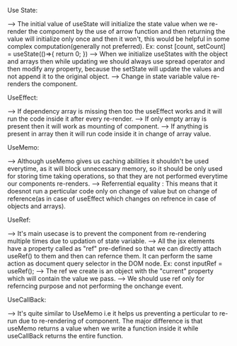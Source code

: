 Use State:

--> The initial value of useState will initialize the state value when we re- render the compoment by the use of arrow function and then returning the value will initialize only once and then it won't, this would be helpful in some complex computation(generally not preferred).
Ex: const [count, setCount] = useState(()=>{
return 0;
})
--> When we initialize useStates with the object and arrays then while updating we should always use spread operator and then modify any property, because the setState will update the values and not append it to the original object.
--> Change in state variable value re-renders the component.

UseEffect:

--> If dependency array is missing then too the useEffect works and it will run the code inside it after every re-render.
--> If only empty array is present then it will work as mounting of component.
--> If anything is present in array then it will run code inside it in change of array value.

UseMemo:

--> Although useMemo gives us caching abilities it shouldn't be used everytime, as it will block unnecessary memory, so it should be only used for storing time taking operations, so that they are not performed everytime our components re-renders.
--> Referrential equality : This means that it doesnot run a perticular code only on change of value but on change of reference(as in case of useEffect which changes on refrence in case of objects and arrays).

UseRef:

--> It's main usecase is to prevent the component from re-rendering multiple times due to updation of state variable.
--> All the jsx elements have a property called as "ref" pre-defined so that we can directly attach useRef() to them and then can refernce them. It can perform the same action as document query selector in the DOM node.
Ex: const inputRef = useRef();
--> The ref we create is an object with the "current" property which will contain the value we pass.
--> We should use ref only for referncing purpose and not performing the onchange event.

UseCallBack:

--> It's quite similar to UseMemo i.e it helps us preventing a perticular to re-run due to re-rendering of component. The major difference is that useMemo returns a value when we write a function inside it while useCallBack returns the entire function.
